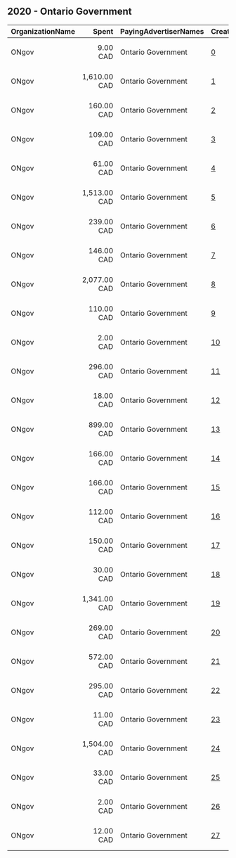 ## 2020 - Ontario Government 
|OrganizationName|Spent|PayingAdvertiserNames|CreativeUrls|Impressions|Genders|AgeBrackets|CountryCodes|BillingAddresses|CandidateBallotInformation|
|:---|---:|:---|:---|---:|:---|:---|:---|:---|:---|
|ONgov|9.00 CAD|Ontario Government|[0](https://www.snap.com/political-ads/asset/27ae30759f09869cd974371b135986c5cd4c41468956cad51762a9f0545516e5?mediaType=jpg)|1,488||18+|canada|"438 University Avenue,Toronto,M7A 1T7,CA"||
|ONgov|1,610.00 CAD|Ontario Government|[1](https://www.snap.com/political-ads/asset/ce9c019159e2fabc824bb8b7c32c6c95d4f7ef48719f9011e075a86883b75216?mediaType=jpg)|377,159||18+|canada|"438 University Avenue,Toronto,M7A 1T7,CA"||
|ONgov|160.00 CAD|Ontario Government|[2](https://www.snap.com/political-ads/asset/93fa2ccd7312d81a0e7d16d61970d8d34ba1125d9065c7420426f7757bfc4519?mediaType=jpg)|27,499||18-45|canada|"438 University Avenue,Toronto,M7A 1T7,CA"||
|ONgov|109.00 CAD|Ontario Government|[3](https://www.snap.com/political-ads/asset/a8206b454e91210ef61b0221477ea4db01e9b29df881947e22709cecce242883?mediaType=mp4)|31,565||18-24|canada|"438 University Avenue,Toronto,M7A 1T7,CA"||
|ONgov|61.00 CAD|Ontario Government|[4](https://www.snap.com/political-ads/asset/f9ea88304d74b3a3ca6ca0caa0885e4089670453a07127097ca8ea2d31e30c1c?mediaType=jpg)|22,036||18-40|canada|"438 University Avenue,Toronto,M7A 1T7,CA"||
|ONgov|1,513.00 CAD|Ontario Government|[5](https://www.snap.com/political-ads/asset/fa22ddd80463712ff7b49a68278ea10c707c07dd5c2efe939b4bb23870a6e922?mediaType=jpg)|349,063||18-45|canada|"438 University Avenue,Toronto,M7A 1T7,CA"||
|ONgov|239.00 CAD|Ontario Government|[6](https://www.snap.com/political-ads/asset/f8ed93141d0b751e876b201c453906ce50cf43f74e7fd48f18f4a19851844465?mediaType=mp4)|95,521||18-40|canada|"438 University Avenue,Toronto,M7A 1T7,CA"||
|ONgov|146.00 CAD|Ontario Government|[7](https://www.snap.com/political-ads/asset/d660e77b18be58800f7176d2678e89c39378f961949054566f4b48e8e7cddc48?mediaType=jpg)|25,007||18+|canada|"438 University Avenue,Toronto,M7A 1T7,CA"||
|ONgov|2,077.00 CAD|Ontario Government|[8](https://www.snap.com/political-ads/asset/85b6027ac856c695a851553fe64b2f47ebbfeee32c90dfe906c830d350ae4347?mediaType=jpg)|569,953||18+|canada|"438 University Avenue,Toronto,M7A 1T7,CA"||
|ONgov|110.00 CAD|Ontario Government|[9](https://www.snap.com/political-ads/asset/6e3a32fbf0a406cc82f253f844fa879e1bfac01e42f7a2e690115f2d15d4cd75?mediaType=mp4)|24,249||18-40|canada|"438 University Avenue,Toronto,M7A 1T7,CA"||
|ONgov|2.00 CAD|Ontario Government|[10](https://www.snap.com/political-ads/asset/8ad5c630003a910d5c9c123ee1b35ec47658f19de153e43189c5ddb2a50585e4?mediaType=jpg)|337||18-45|canada|"438 University Avenue,Toronto,M7A 1T7,CA"||
|ONgov|296.00 CAD|Ontario Government|[11](https://www.snap.com/political-ads/asset/7522884517c11a6bb3fe10907bd752cb3d334324d5d4996941caf98071866396?mediaType=jpg)|56,768||18-45|canada|"438 University Avenue,Toronto,M7A 1T7,CA"||
|ONgov|18.00 CAD|Ontario Government|[12](https://www.snap.com/political-ads/asset/702b612edf711acefbb8cd22c2be5fc294c5013a338efb0a1b975dbd5d794cc1?mediaType=jpg)|5,466||18-40|canada|"438 University Avenue,Toronto,M7A 1T7,CA"||
|ONgov|899.00 CAD|Ontario Government|[13](https://www.snap.com/political-ads/asset/d587d932e730274fab9860a47e874024c32eb5a79a9c5c01e7f7ee9fc52ace14?mediaType=mp4)|352,065||18-24|canada|"438 University Avenue,Toronto,M7A 1T7,CA"||
|ONgov|166.00 CAD|Ontario Government|[14](https://www.snap.com/political-ads/asset/8ad5c630003a910d5c9c123ee1b35ec47658f19de153e43189c5ddb2a50585e4?mediaType=jpg)|28,555||18-45|canada|"438 University Avenue,Toronto,M7A 1T7,CA"||
|ONgov|166.00 CAD|Ontario Government|[15](https://www.snap.com/political-ads/asset/483f3145001c99675ce11b2f1057f419beed548569c34be23b7f20a2319f2c1a?mediaType=jpg)|28,569||18+|canada|"438 University Avenue,Toronto,M7A 1T7,CA"||
|ONgov|112.00 CAD|Ontario Government|[16](https://www.snap.com/political-ads/asset/37d057fe747fbb2bda51ac2208cbfb173c99ecb17aac617517503f99362c72de?mediaType=mp4)|24,626||18-40|canada|"438 University Avenue,Toronto,M7A 1T7,CA"||
|ONgov|150.00 CAD|Ontario Government|[17](https://www.snap.com/political-ads/asset/1a6a8df70f673c7484df8e1f6d56055a15630130ed9fb900ac6bf2b4ee485dde?mediaType=jpg)|58,577||18-40|canada|"438 University Avenue,Toronto,M7A 1T7,CA"||
|ONgov|30.00 CAD|Ontario Government|[18](https://www.snap.com/political-ads/asset/f86b8507939282e05313dc9b6d56b04f1621b4a40a24ecef2ec7b10ef3b4309c?mediaType=mp4)|9,572||18-40|canada|"438 University Avenue,Toronto,M7A 1T7,CA"||
|ONgov|1,341.00 CAD|Ontario Government|[19](https://www.snap.com/political-ads/asset/7522884517c11a6bb3fe10907bd752cb3d334324d5d4996941caf98071866396?mediaType=jpg)|309,709||18-45|canada|"438 University Avenue,Toronto,M7A 1T7,CA"||
|ONgov|269.00 CAD|Ontario Government|[20](https://www.snap.com/political-ads/asset/b0040a9ef6698edce491d216a62bfc99f6167991446933bb38312acb31602cbe?mediaType=mp4)|107,492||18-40|canada|"438 University Avenue,Toronto,M7A 1T7,CA"||
|ONgov|572.00 CAD|Ontario Government|[21](https://www.snap.com/political-ads/asset/b9a7efd8d8e28142c676b460c5a4ab522bb4ac5a66237b32c87a2f52431528f7?mediaType=jpg)|235,767||18-40|canada|"438 University Avenue,Toronto,M7A 1T7,CA"||
|ONgov|295.00 CAD|Ontario Government|[22](https://www.snap.com/political-ads/asset/fa22ddd80463712ff7b49a68278ea10c707c07dd5c2efe939b4bb23870a6e922?mediaType=jpg)|56,516||18-45|canada|"438 University Avenue,Toronto,M7A 1T7,CA"||
|ONgov|11.00 CAD|Ontario Government|[23](https://www.snap.com/political-ads/asset/27ae30759f09869cd974371b135986c5cd4c41468956cad51762a9f0545516e5?mediaType=jpg)|3,810||18+|canada|"438 University Avenue,Toronto,M7A 1T7,CA"||
|ONgov|1,504.00 CAD|Ontario Government|[24](https://www.snap.com/political-ads/asset/9a0879b84afcda19e9dfcf9540f78e7ce3691f21979bd54eb0999f20228a1a92?mediaType=png)|353,576||18+|canada|"438 University Avenue,Toronto,M7A 1T7,CA"||
|ONgov|33.00 CAD|Ontario Government|[25](https://www.snap.com/political-ads/asset/7e166c1393f8c0f096bc0d176046bb48abf7ea8917764f2ee14508115837891b?mediaType=mp4)|10,445||18-40|canada|"438 University Avenue,Toronto,M7A 1T7,CA"||
|ONgov|2.00 CAD|Ontario Government|[26](https://www.snap.com/political-ads/asset/93fa2ccd7312d81a0e7d16d61970d8d34ba1125d9065c7420426f7757bfc4519?mediaType=jpg)|349||18-45|canada|"438 University Avenue,Toronto,M7A 1T7,CA"||
|ONgov|12.00 CAD|Ontario Government|[27](https://www.snap.com/political-ads/asset/145b0090bcf4dfd840157d4f5ff70f68b564512a457d71bc616bee5b4c7763e5?mediaType=jpg)|3,797||18+|canada|"438 University Avenue,Toronto,M7A 1T7,CA"||
